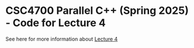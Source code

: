 # CSC4700 Parallel C++ (Spring 2025) - Code for Lecture 4

See here for more information about [Lecture 4][lecture4]

[lecture4]: https://teaching.hkaiser.org/spring2025/csc4700/course/lecture4.html

